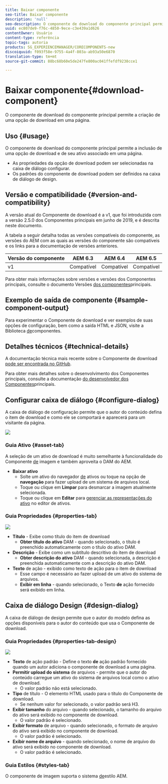 ```yaml
---
title: Baixar componente
seo-title: Baixar componente
description: 'null'
seo-description: O componente de download do componente principal permite a criação de uma opção de download em uma página.
uuid: ec807de9-f76c-4850-9ece-c3e439a1d626
contentOwner: Usuário
content-type: referência
topic-tags: autoria
products: SG_EXPERIENCEMANAGER/CORECOMPONENTS-new
discoiquuid: f093f58e-9755-4a4f-803a-ab93a50e6870
translation-type: tm+mt
source-git-commit: 88bc68b60e5de247fe800ac041ffefdf9238cce1

---
```



# Baixar componente{#download-component}

O componente de download do componente principal permite a criação de uma opção de download em uma página.

## Uso {#usage}

O componente de download do componente principal permite a inclusão de uma opção de download e de seu ativo associado em uma página.

* As propriedades da opção de download podem ser selecionadas na caixa de diálogo [](#configure-dialog)configurar.
* Os padrões do componente de download podem ser definidos na caixa de diálogo [](#design-dialog)de design.

## Versão e compatibilidade {#version-and-compatibility}

A versão atual do Componente de download é a v1, que foi introduzida com a versão 2.5.0 dos Componentes principais em junho de 2019, e é descrita neste documento.

A tabela a seguir detalha todas as versões compatíveis do componente, as versões do AEM com as quais as versões do componente são compatíveis e os links para a documentação de versões anteriores.

| Versão do componente | AEM 6.3 | AEM 6.4 | AEM 6.5 |
|--- |--- |--- |---|
| v1 | Compatível | Compatível | Compatível |

Para obter mais informações sobre versões e versões dos Componentes principais, consulte o documento Versões [dos componentes](versions.md)principais.

## Exemplo de saída de componente {#sample-component-output}

Para experimentar o Componente de download e ver exemplos de suas opções de configuração, bem como a saída HTML e JSON, visite a Biblioteca [de](http://opensource.adobe.com/aem-core-wcm-components/library/download.html)componentes.

## Detalhes técnicos {#technical-details}

A documentação técnica mais recente sobre o Componente de download [pode ser encontrada no GitHub](https://github.com/adobe/aem-core-wcm-components/tree/master/content/src/content/jcr_root/apps/core/wcm/components/download/v1/download).

Para obter mais detalhes sobre o desenvolvimento dos Componentes principais, consulte a documentação [do desenvolvedor dos Componentes](developing.md)principais.

## Configurar caixa de diálogo {#configure-dialog}

A caixa de diálogo de configuração permite que o autor do conteúdo defina o item de download e como ele se comportará e aparecerá para um visitante da página.

![](assets/screen-shot-2019-06-17-09.49.14.png)

### Guia Ativo {#asset-tab}

A seleção de um ativo de download é muito semelhante à funcionalidade do Componente [de](image.md) imagem e também aproveita o DAM do AEM.

* **Baixar ativo**
   * Solte um ativo do navegador [de](https://helpx.adobe.com/experience-manager/6-5/sites/authoring/using/author-environment-tools.html) ativos ou toque na opção de **navegação** para fazer upload de um sistema de arquivos local.
   * Toque ou clique em **Limpar** para desmarcar a imagem atualmente selecionada.
   * Toque ou clique em **Editar** para [gerenciar as representações do ativo](https://helpx.adobe.com/experience-manager/6-5/assets/using/managing-assets-touch-ui.html) no editor de ativos.

### Guia Propriedades {#properties-tab}

![](assets/screen-shot-2019-06-17-09.49.51.png)

* **Título** - Exibe como título do item de download
   * **Obter título do ativo** DAM - quando selecionado, o título é preenchido automaticamente com o título do ativo DAM.
* **Descrição** - Exibe como um subtítulo descritivo do item de download
   * **Obter descrição do ativo** DAM - quando selecionada, a descrição é preenchida automaticamente com a descrição do ativo DAM.
* **Texto** de ação - exibido como texto de ação para o item de download
   * Esse campo é necessário ao fazer upload de um ativo do sistema de arquivos.
   * **Exibir em linha** - quando selecionado, o Texto **de** ação fornecido será exibido em linha.

## Caixa de diálogo Design {#design-dialog}

A caixa de diálogo de design permite que o autor do modelo defina as opções disponíveis para o autor do conteúdo que usa o Componente de download.

### Guia Propriedades {#properties-tab-design}

![](assets/screen-shot-2019-06-17-10.04.31.png)

* **Texto** de ação padrão - Define o texto **de** ação padrão fornecido quando um autor adiciona o componente de download a uma página.
* **Permitir upload do sistema** de arquivos - permite que o autor do conteúdo carregue um ativo do sistema de arquivos local como o ativo de download.
   * O valor padrão não está selecionado.
* **Tipo** de título - O elemento HTML usado para o título do Componente de download.
   * Se nenhum valor for selecionado, o valor padrão será H3.
* **Exibir tamanho** do arquivo - quando selecionado, o tamanho do arquivo do ativo será exibido no componente de download.
   * O valor padrão é selecionado.
* **Exibir formato** de arquivo - quando selecionado, o formato de arquivo do ativo será exibido no componente de download.
   * O valor padrão é selecionado.
* **Exibir nome de arquivo** - quando selecionado, o nome de arquivo do ativo será exibido no componente de download.
   * O valor padrão é selecionado.

### Guia Estilos {#styles-tab}

O componente de imagem suporta o sistema [de](authoring.md#component-styling)estilo AEM.
